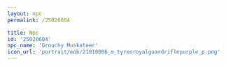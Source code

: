 ```yaml
---
layout: npc
permalink: /25020604

title: Npc
id: '25020604'
npc_name: 'Grouchy Musketeer'
icon_url: 'portrait/mob/21010086_m_tyrenroyalguardriflepurple_p.png'
---
```

